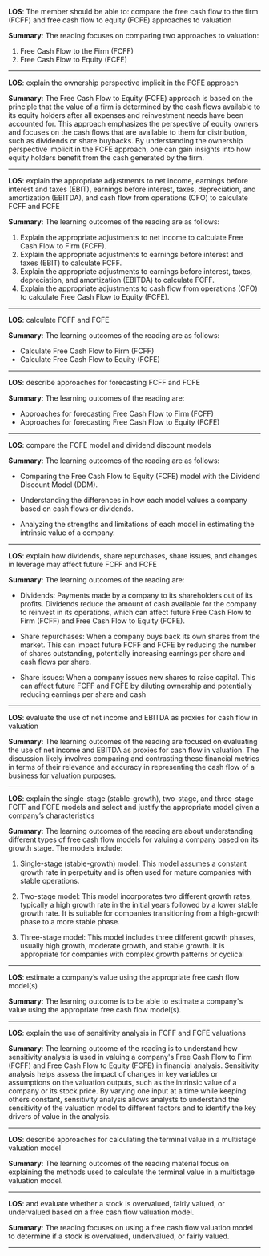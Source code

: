  **LOS**: The member should be able to: compare the free cash flow to the firm (FCFF) and free cash flow to equity (FCFE) approaches to valuation 
 
 **Summary**: The reading focuses on comparing two approaches to valuation: 
1. Free Cash Flow to the Firm (FCFF) 
2. Free Cash Flow to Equity (FCFE)  

 _________ 
 **LOS**:  explain the ownership perspective implicit in the FCFE approach 
 
 **Summary**: The Free Cash Flow to Equity (FCFE) approach is based on the principle that the value of a firm is determined by the cash flows available to its equity holders after all expenses and reinvestment needs have been accounted for. This approach emphasizes the perspective of equity owners and focuses on the cash flows that are available to them for distribution, such as dividends or share buybacks. By understanding the ownership perspective implicit in the FCFE approach, one can gain insights into how equity holders benefit from the cash generated by the firm.  

 _________ 
 **LOS**:  explain the appropriate adjustments to net income, earnings before interest and taxes (EBIT), earnings before interest, taxes, depreciation, and amortization (EBITDA), and cash flow from operations (CFO) to calculate FCFF and FCFE 
 
 **Summary**: The learning outcomes of the reading are as follows:

1. Explain the appropriate adjustments to net income to calculate Free Cash Flow to Firm (FCFF).
2. Explain the appropriate adjustments to earnings before interest and taxes (EBIT) to calculate FCFF.
3. Explain the appropriate adjustments to earnings before interest, taxes, depreciation, and amortization (EBITDA) to calculate FCFF.
4. Explain the appropriate adjustments to cash flow from operations (CFO) to calculate Free Cash Flow to Equity (FCFE).  

 _________ 
 **LOS**:  calculate FCFF and FCFE 
 
 **Summary**: The learning outcomes of the reading are as follows:
- Calculate Free Cash Flow to Firm (FCFF)
- Calculate Free Cash Flow to Equity (FCFE)  

 _________ 
 **LOS**:  describe approaches for forecasting FCFF and FCFE 
 
 **Summary**: The learning outcomes of the reading are:
- Approaches for forecasting Free Cash Flow to Firm (FCFF)
- Approaches for forecasting Free Cash Flow to Equity (FCFE)  

 _________ 
 **LOS**:  compare the FCFE model and dividend discount models 
 
 **Summary**: The learning outcomes of the reading are as follows:

- Comparing the Free Cash Flow to Equity (FCFE) model with the Dividend Discount Model (DDM). 

- Understanding the differences in how each model values a company based on cash flows or dividends.

- Analyzing the strengths and limitations of each model in estimating the intrinsic value of a company.  

 _________ 
 **LOS**:  explain how dividends, share repurchases, share issues, and changes in leverage may affect future FCFF and FCFE 
 
 **Summary**: The learning outcomes of the reading are:

- Dividends: Payments made by a company to its shareholders out of its profits. Dividends reduce the amount of cash available for the company to reinvest in its operations, which can affect future Free Cash Flow to Firm (FCFF) and Free Cash Flow to Equity (FCFE).

- Share repurchases: When a company buys back its own shares from the market. This can impact future FCFF and FCFE by reducing the number of shares outstanding, potentially increasing earnings per share and cash flows per share.

- Share issues: When a company issues new shares to raise capital. This can affect future FCFF and FCFE by diluting ownership and potentially reducing earnings per share and cash  

 _________ 
 **LOS**:  evaluate the use of net income and EBITDA as proxies for cash flow in valuation 
 
 **Summary**: The learning outcomes of the reading are focused on evaluating the use of net income and EBITDA as proxies for cash flow in valuation. The discussion likely involves comparing and contrasting these financial metrics in terms of their relevance and accuracy in representing the cash flow of a business for valuation purposes.  

 _________ 
 **LOS**:  explain the single-stage (stable-growth), two-stage, and three-stage FCFF and FCFE models and select and justify the appropriate model given a company’s characteristics 
 
 **Summary**: The learning outcomes of the reading are about understanding different types of free cash flow models for valuing a company based on its growth stage. The models include:

1. Single-stage (stable-growth) model: This model assumes a constant growth rate in perpetuity and is often used for mature companies with stable operations.
   
2. Two-stage model: This model incorporates two different growth rates, typically a high growth rate in the initial years followed by a lower stable growth rate. It is suitable for companies transitioning from a high-growth phase to a more stable phase.

3. Three-stage model: This model includes three different growth phases, usually high growth, moderate growth, and stable growth. It is appropriate for companies with complex growth patterns or cyclical  

 _________ 
 **LOS**:  estimate a company’s value using the appropriate free cash flow model(s) 
 
 **Summary**: The learning outcome is to be able to estimate a company's value using the appropriate free cash flow model(s).  

 _________ 
 **LOS**:  explain the use of sensitivity analysis in FCFF and FCFE valuations 
 
 **Summary**: The learning outcome of the reading is to understand how sensitivity analysis is used in valuing a company's Free Cash Flow to Firm (FCFF) and Free Cash Flow to Equity (FCFE) in financial analysis. Sensitivity analysis helps assess the impact of changes in key variables or assumptions on the valuation outputs, such as the intrinsic value of a company or its stock price. By varying one input at a time while keeping others constant, sensitivity analysis allows analysts to understand the sensitivity of the valuation model to different factors and to identify the key drivers of value in the analysis.  

 _________ 
 **LOS**:  describe approaches for calculating the terminal value in a multistage valuation model 
 
 **Summary**: The learning outcomes of the reading material focus on explaining the methods used to calculate the terminal value in a multistage valuation model.  

 _________ 
 **LOS**:  and evaluate whether a stock is overvalued, fairly valued, or undervalued based on a free cash flow valuation model. 
 
 **Summary**: The reading focuses on using a free cash flow valuation model to determine if a stock is overvalued, undervalued, or fairly valued.  

 _________ 
